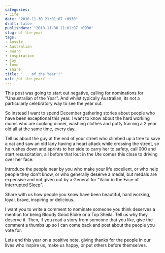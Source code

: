 ```yaml
---
categories:
- Life
date: "2010-11-30 21:01:07 +0930"
draft: false
publishdate: "2010-11-30 21:01:07 +0930"
slug: of-the-year
tags:
- Aussie
- Australian
- award
- inspiration
- joy
- love
- share
title: '... of the Year!!'
url: /of-the-year/
---
```

This post was going to start out negative, calling for nominations for
"Unaustralian of the Year". And whilst typically Australian, its not a
particularly celebratory way to see the year out.

So instead I want to spend December gathering stories about people who
have been exceptional this year. I want to know about the hard working
mums who are cooking dinner, washing clothes and potty training a 2 year
old all at the same time, every day.

Tell us about the guy at the end of your street who climbed up a tree to
save a cat and saw an old lady having a heart attack while crossing the
street, so he rushes down and sprints to her side to carry her to
safety, call 000 and start resuscitation, all before that lout in the
Ute comes this close to driving over her face.

Introduce the people near by you who make your life excellent, or who
help people they don't know, or who generally deserve a medal, but
medals are expensive and not given out by a General for "Valor in the
Face of Interrupted Sleep".

Share with us how people you know have been beautiful, hard working,
loyal, brave, inspiring or delicious.

I want you to write a comment to nominate someone you think deserves a
mention for being Bloody Good Bloke or a Top Sheila. Tell us why they
deserve it. Then, if you read a story from someone that you like, give
the comment a thumbs up so I can come back and post about the people you
vote for.

Lets end this year on a positive note, giving thanks for the people in
our lives who inspire us, make us happy, or put others before
themselves.